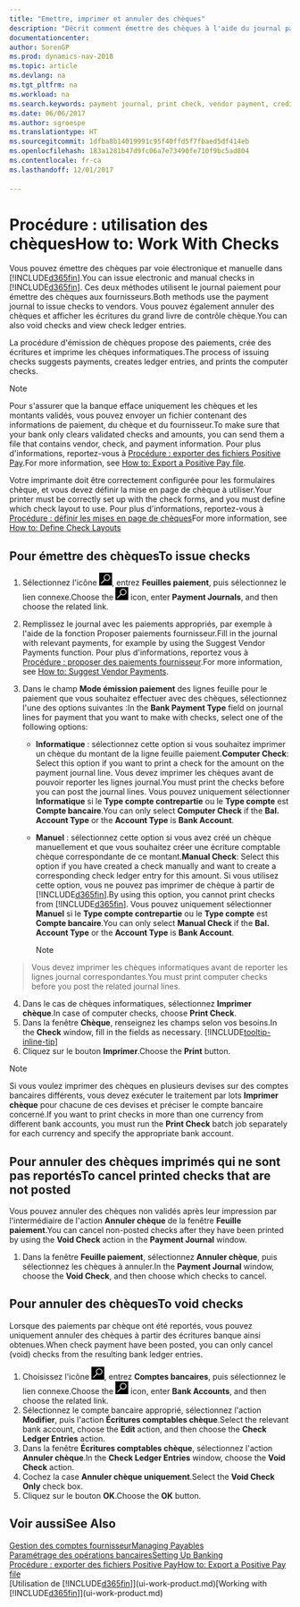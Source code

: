 ```yaml
---
title: "Emettre, imprimer et annuler des chèques"
description: "Décrit comment émettre des chèques à l'aide du journal paiement, imprimer des chèques, et annuler ou afficher les écritures du grand livre de contrôle chèque dans Dynamics NAV."
documentationcenter: 
author: SorenGP
ms.prod: dynamics-nav-2018
ms.topic: article
ms.devlang: na
ms.tgt_pltfrm: na
ms.workload: na
ms.search.keywords: payment journal, print check, vendor payment, creditor, debt, balance due, AP
ms.date: 06/06/2017
ms.author: sgroespe
ms.translationtype: HT
ms.sourcegitcommit: 1dfba8b14019991c95f40ffd5f7fbaed5df414eb
ms.openlocfilehash: 183a1281b47d9fc06a7e73490fe710f9bc5ad804
ms.contentlocale: fr-ca
ms.lasthandoff: 12/01/2017

---
```

# <a name="how-to-work-with-checks"></a><span data-ttu-id="918f4-103">Procédure : utilisation des chèques</span><span class="sxs-lookup"><span data-stu-id="918f4-103">How to: Work With Checks</span></span>
<span data-ttu-id="918f4-104">Vous pouvez émettre des chèques par voie électronique et manuelle dans [!INCLUDE[d365fin](includes/d365fin_md.md)].</span><span class="sxs-lookup"><span data-stu-id="918f4-104">You can issue electronic and manual checks in [!INCLUDE[d365fin](includes/d365fin_md.md)].</span></span> <span data-ttu-id="918f4-105">Ces deux méthodes utilisent le journal paiement pour émettre des chèques aux fournisseurs.</span><span class="sxs-lookup"><span data-stu-id="918f4-105">Both methods use the payment journal to issue checks to vendors.</span></span> <span data-ttu-id="918f4-106">Vous pouvez également annuler des chèques et afficher les écritures du grand livre de contrôle chèque.</span><span class="sxs-lookup"><span data-stu-id="918f4-106">You can also void checks and view check ledger entries.</span></span>

<span data-ttu-id="918f4-107">La procédure d'émission de chèques propose des paiements, crée des écritures et imprime les chèques informatiques.</span><span class="sxs-lookup"><span data-stu-id="918f4-107">The process of issuing checks suggests payments, creates ledger entries, and prints the computer checks.</span></span>

> [!NOTE]  
>   <span data-ttu-id="918f4-108">Pour s'assurer que la banque efface uniquement les chèques et les montants validés, vous pouvez envoyer un fichier contenant des informations de paiement, du chèque et du fournisseur.</span><span class="sxs-lookup"><span data-stu-id="918f4-108">To make sure that your bank only clears validated checks and amounts, you can send them a file that contains vendor, check, and payment information.</span></span> <span data-ttu-id="918f4-109">Pour plus d'informations, reportez-vous à [Procédure : exporter des fichiers Positive Pay](finance-how-positive-pay.md).</span><span class="sxs-lookup"><span data-stu-id="918f4-109">For more information, see [How to: Export a Positive Pay file](finance-how-positive-pay.md).</span></span>

<span data-ttu-id="918f4-110">Votre imprimante doit être correctement configurée pour les formulaires chèque, et vous devez définir la mise en page de chèque à utiliser.</span><span class="sxs-lookup"><span data-stu-id="918f4-110">Your printer must be correctly set up with the check forms, and you must define which check layout to use.</span></span> <span data-ttu-id="918f4-111">Pour plus d'informations, reportez-vous à [Procédure : définir les mises en page de chèques](finance-how-define-check-layouts.md)</span><span class="sxs-lookup"><span data-stu-id="918f4-111">For more information, see [How to: Define Check Layouts](finance-how-define-check-layouts.md)</span></span>

## <a name="to-issue-checks"></a><span data-ttu-id="918f4-112">Pour émettre des chèques</span><span class="sxs-lookup"><span data-stu-id="918f4-112">To issue checks</span></span>
1. <span data-ttu-id="918f4-113">Sélectionnez l'icône ![Page ou état pour la recherche](media/ui-search/search_small.png "Page ou état pour la recherche"), entrez **Feuilles paiement**, puis sélectionnez le lien connexe.</span><span class="sxs-lookup"><span data-stu-id="918f4-113">Choose the ![Search for Page or Report](media/ui-search/search_small.png "Search for Page or Report icon") icon, enter **Payment Journals**, and then choose the related link.</span></span>
2. <span data-ttu-id="918f4-114">Remplissez le journal avec les paiements appropriés, par exemple à l'aide de la fonction Proposer paiements fournisseur.</span><span class="sxs-lookup"><span data-stu-id="918f4-114">Fill in the journal with relevant payments, for example by using the Suggest Vendor Payments function.</span></span> <span data-ttu-id="918f4-115">Pour plus d'informations, reportez vous à [Procédure : proposer des paiements fournisseur](payables-how-suggest-vendor-payments.md).</span><span class="sxs-lookup"><span data-stu-id="918f4-115">For more information, see [How to: Suggest Vendor Payments](payables-how-suggest-vendor-payments.md).</span></span>
3. <span data-ttu-id="918f4-116">Dans le champ **Mode émission paiement** des lignes feuille pour le paiement que vous souhaitez effectuer avec des chèques, sélectionnez l'une des options suivantes :</span><span class="sxs-lookup"><span data-stu-id="918f4-116">In the **Bank Payment Type** field on journal lines for payment that you want to make with checks, select one of the following options:</span></span>

   * <span data-ttu-id="918f4-117">**Informatique** : sélectionnez cette option si vous souhaitez imprimer un chèque du montant de la ligne feuille paiement.</span><span class="sxs-lookup"><span data-stu-id="918f4-117">**Computer Check**: Select this option if you want to print a check for the amount on the payment journal line.</span></span> <span data-ttu-id="918f4-118">Vous devez imprimer les chèques avant de pouvoir reporter les lignes journal.</span><span class="sxs-lookup"><span data-stu-id="918f4-118">You must print the checks before you can post the journal lines.</span></span> <span data-ttu-id="918f4-119">Vous pouvez uniquement sélectionner **Informatique** si le **Type compte contrepartie** ou le **Type compte** est **Compte bancaire**.</span><span class="sxs-lookup"><span data-stu-id="918f4-119">You can only select **Computer Check** if the **Bal. Account Type** or the **Account Type** is **Bank Account**.</span></span>
   * <span data-ttu-id="918f4-120">**Manuel** : sélectionnez cette option si vous avez créé un chèque manuellement et que vous souhaitez créer une écriture comptable chèque correspondante de ce montant.</span><span class="sxs-lookup"><span data-stu-id="918f4-120">**Manual Check**: Select this option if you have created a check manually and want to create a corresponding check ledger entry for this amount.</span></span> <span data-ttu-id="918f4-121">Si vous utilisez cette option, vous ne pouvez pas imprimer de chèque à partir de [!INCLUDE[d365fin](includes/d365fin_md.md)].</span><span class="sxs-lookup"><span data-stu-id="918f4-121">By using this option, you cannot print checks from [!INCLUDE[d365fin](includes/d365fin_md.md)].</span></span> <span data-ttu-id="918f4-122">Vous pouvez uniquement sélectionner **Manuel** si le **Type compte contrepartie** ou le **Type compte** est **Compte bancaire**.</span><span class="sxs-lookup"><span data-stu-id="918f4-122">You can only select **Manual Check** if the **Bal. Account Type** or the **Account Type** is **Bank Account**.</span></span>

     > [!NOTE]  
>   <span data-ttu-id="918f4-123">Vous devez imprimer les chèques informatiques avant de reporter les lignes journal correspondantes.</span><span class="sxs-lookup"><span data-stu-id="918f4-123">You must print computer checks before you post the related journal lines.</span></span>
4. <span data-ttu-id="918f4-124">Dans le cas de chèques informatiques, sélectionnez **Imprimer chèque**.</span><span class="sxs-lookup"><span data-stu-id="918f4-124">In case of computer checks, choose **Print Check**.</span></span>
5. <span data-ttu-id="918f4-125">Dans la fenêtre **Chèque**, renseignez les champs selon vos besoins.</span><span class="sxs-lookup"><span data-stu-id="918f4-125">In the **Check** window, fill in the fields as necessary.</span></span> [!INCLUDE[tooltip-inline-tip](includes/tooltip-inline-tip_md.md)]
6. <span data-ttu-id="918f4-126">Cliquez sur le bouton **Imprimer**.</span><span class="sxs-lookup"><span data-stu-id="918f4-126">Choose the **Print** button.</span></span>

> [!NOTE]  
>   <span data-ttu-id="918f4-127">Si vous voulez imprimer des chèques en plusieurs devises sur des comptes bancaires différents, vous devez exécuter le traitement par lots **Imprimer chèque** pour chacune de ces devises et préciser le compte bancaire concerné.</span><span class="sxs-lookup"><span data-stu-id="918f4-127">If you want to print checks in more than one currency from different bank accounts, you must run the **Print Check** batch job separately for each currency and specify the appropriate bank account.</span></span>

## <a name="to-cancel-printed-checks-that-are-not-posted"></a><span data-ttu-id="918f4-128">Pour annuler des chèques imprimés qui ne sont pas reportés</span><span class="sxs-lookup"><span data-stu-id="918f4-128">To cancel printed checks that are not posted</span></span>
<span data-ttu-id="918f4-129">Vous pouvez annuler des chèques non validés après leur impression par l'intermédiaire de l'action **Annuler chèque** de la fenêtre **Feuille paiement**.</span><span class="sxs-lookup"><span data-stu-id="918f4-129">You can cancel non-posted checks after they have been printed by using the **Void Check** action in the **Payment Journal** window.</span></span>

1. <span data-ttu-id="918f4-130">Dans la fenêtre **Feuille paiement**, sélectionnez **Annuler chèque**, puis sélectionnez les chèques à annuler.</span><span class="sxs-lookup"><span data-stu-id="918f4-130">In the **Payment Journal** window, choose the **Void Check**, and then choose which checks to cancel.</span></span>

## <a name="to-void-checks"></a><span data-ttu-id="918f4-131">Pour annuler des chèques</span><span class="sxs-lookup"><span data-stu-id="918f4-131">To void checks</span></span>
<span data-ttu-id="918f4-132">Lorsque des paiements par chèque ont été reportés, vous pouvez uniquement annuler des chèques à partir des écritures banque ainsi obtenues.</span><span class="sxs-lookup"><span data-stu-id="918f4-132">When check payment have been posted, you can only cancel (void) checks from the resulting bank ledger entries.</span></span>

1. <span data-ttu-id="918f4-133">Choisissez l'icône ![Page ou état pour la recherche](media/ui-search/search_small.png "icône Page ou état pour la recherche"), entrez **Comptes bancaires**, puis sélectionnez le lien connexe.</span><span class="sxs-lookup"><span data-stu-id="918f4-133">Choose the ![Search for Page or Report](media/ui-search/search_small.png "Search for Page or Report icon") icon, enter **Bank Accounts**, and then choose the related link.</span></span>
2. <span data-ttu-id="918f4-134">Sélectionnez le compte bancaire approprié, sélectionnez l'action **Modifier**, puis l'action **Écritures comptables chèque**.</span><span class="sxs-lookup"><span data-stu-id="918f4-134">Select the relevant bank account, choose the **Edit** action, and then choose the **Check Ledger Entries** action.</span></span>
3. <span data-ttu-id="918f4-135">Dans la fenêtre **Écritures comptables chèque**, sélectionnez l'action **Annuler chèque**.</span><span class="sxs-lookup"><span data-stu-id="918f4-135">In the **Check Ledger Entries** window, choose the **Void Check** action.</span></span>
4. <span data-ttu-id="918f4-136">Cochez la case **Annuler chèque uniquement**.</span><span class="sxs-lookup"><span data-stu-id="918f4-136">Select the **Void Check Only** check box.</span></span>
5. <span data-ttu-id="918f4-137">Cliquez sur le bouton **OK**.</span><span class="sxs-lookup"><span data-stu-id="918f4-137">Choose the **OK** button.</span></span>

## <a name="see-also"></a><span data-ttu-id="918f4-138">Voir aussi</span><span class="sxs-lookup"><span data-stu-id="918f4-138">See Also</span></span>
[<span data-ttu-id="918f4-139">Gestion des comptes fournisseur</span><span class="sxs-lookup"><span data-stu-id="918f4-139">Managing Payables</span></span>](payables-manage-payables.md)  
[<span data-ttu-id="918f4-140">Paramétrage des opérations bancaires</span><span class="sxs-lookup"><span data-stu-id="918f4-140">Setting Up Banking</span></span>](bank-setup-banking.md)  
[<span data-ttu-id="918f4-141">Procédure : exporter des fichiers Positive Pay</span><span class="sxs-lookup"><span data-stu-id="918f4-141">How to: Export a Positive Pay file</span></span>](finance-how-positive-pay.md)  
<span data-ttu-id="918f4-142">[Utilisation de [!INCLUDE[d365fin](includes/d365fin_md.md)]](ui-work-product.md)</span><span class="sxs-lookup"><span data-stu-id="918f4-142">[Working with [!INCLUDE[d365fin](includes/d365fin_md.md)]](ui-work-product.md)</span></span>  

